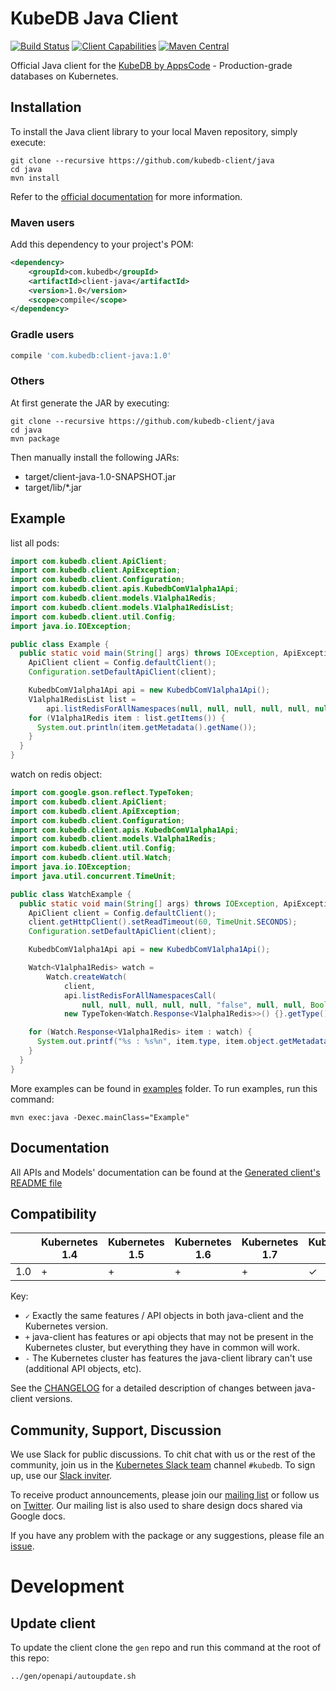 # KubeDB Java Client

[![Build Status](https://travis-ci.org/kubedb-client/java.svg?branch=master)](https://travis-ci.org/kubedb-client/java)
[![Client Capabilities](https://img.shields.io/badge/Kubernetes%20client-Silver-blue.svg?style=flat&colorB=C0C0C0&colorA=306CE8)](http://bit.ly/kubernetes-client-capabilities-badge)
[![Maven Central](https://img.shields.io/maven-central/v/com.kubedb/client-java-examples.svg?label=Maven%20Central)](http://search.maven.org/#search%7Cga%7C1%7Cg%3A%22com.kubedb%22%20a%3A%22client-java-examples%22)

Official Java client for the [KubeDB by AppsCode](https://kubedb.com/) - Production-grade databases on Kubernetes.

## Installation

To install the Java client library to your local Maven repository, simply execute:

```shell
git clone --recursive https://github.com/kubedb-client/java
cd java
mvn install
```

Refer to the [official documentation](https://maven.apache.org/plugins/maven-deploy-plugin/usage.html) for more information.

### Maven users

Add this dependency to your project's POM:

```xml
<dependency>
    <groupId>com.kubedb</groupId>
    <artifactId>client-java</artifactId>
    <version>1.0</version>
    <scope>compile</scope>
</dependency>
```

### Gradle users

```groovy
compile 'com.kubedb:client-java:1.0'
```

### Others

At first generate the JAR by executing:

```
git clone --recursive https://github.com/kubedb-client/java
cd java
mvn package
```

Then manually install the following JARs:

* target/client-java-1.0-SNAPSHOT.jar
* target/lib/*.jar

## Example

list all pods:

```java
import com.kubedb.client.ApiClient;
import com.kubedb.client.ApiException;
import com.kubedb.client.Configuration;
import com.kubedb.client.apis.KubedbComV1alpha1Api;
import com.kubedb.client.models.V1alpha1Redis;
import com.kubedb.client.models.V1alpha1RedisList;
import com.kubedb.client.util.Config;
import java.io.IOException;

public class Example {
  public static void main(String[] args) throws IOException, ApiException {
    ApiClient client = Config.defaultClient();
    Configuration.setDefaultApiClient(client);

    KubedbComV1alpha1Api api = new KubedbComV1alpha1Api();
    V1alpha1RedisList list =
        api.listRedisForAllNamespaces(null, null, null, null, null, null, null, null, null);
    for (V1alpha1Redis item : list.getItems()) {
      System.out.println(item.getMetadata().getName());
    }
  }
}
```

watch on redis object:

```java
import com.google.gson.reflect.TypeToken;
import com.kubedb.client.ApiClient;
import com.kubedb.client.ApiException;
import com.kubedb.client.Configuration;
import com.kubedb.client.apis.KubedbComV1alpha1Api;
import com.kubedb.client.models.V1alpha1Redis;
import com.kubedb.client.util.Config;
import com.kubedb.client.util.Watch;
import java.io.IOException;
import java.util.concurrent.TimeUnit;

public class WatchExample {
  public static void main(String[] args) throws IOException, ApiException {
    ApiClient client = Config.defaultClient();
    client.getHttpClient().setReadTimeout(60, TimeUnit.SECONDS);
    Configuration.setDefaultApiClient(client);

    KubedbComV1alpha1Api api = new KubedbComV1alpha1Api();

    Watch<V1alpha1Redis> watch =
        Watch.createWatch(
            client,
            api.listRedisForAllNamespacesCall(
                null, null, null, null, null, "false", null, null, Boolean.TRUE, null, null),
            new TypeToken<Watch.Response<V1alpha1Redis>>() {}.getType());

    for (Watch.Response<V1alpha1Redis> item : watch) {
      System.out.printf("%s : %s%n", item.type, item.object.getMetadata().getName());
    }
  }
}
```

More examples can be found in [examples](examples/) folder. To run examples, run this command:

```shell
mvn exec:java -Dexec.mainClass="Example"
```

## Documentation

All APIs and Models' documentation can be found at the [Generated client's README file](kubernetes/README.md)

## Compatibility

|       | Kubernetes 1.4 | Kubernetes 1.5 | Kubernetes 1.6 | Kubernetes 1.7 | Kubernetes 1.8 | Kubernetes 1.9 |
|-------|----------------|----------------|----------------|----------------|----------------|----------------|
| 1.0 | +              | +              | +              | +              | ✓              | -              |

Key:

* `✓` Exactly the same features / API objects in both java-client and the Kubernetes
  version.
* `+` java-client has features or api objects that may not be present in the
  Kubernetes cluster, but everything they have in common will work.
* `-` The Kubernetes cluster has features the java-client library can't use
  (additional API objects, etc).

See the [CHANGELOG](./CHANGELOG.md) for a detailed description of changes
between java-client versions.

## Community, Support, Discussion

We use Slack for public discussions. To chit chat with us or the rest of the community, join us in the [Kubernetes Slack team](https://kubernetes.slack.com/messages/C8149MREV/) channel `#kubedb`. To sign up, use our [Slack inviter](http://slack.kubernetes.io/).

To receive product announcements, please join our [mailing list](https://groups.google.com/forum/#!forum/kubedb) or follow us on [Twitter](https://twitter.com/KubeDB). Our mailing list is also used to share design docs shared via Google docs.

If you have any problem with the package or any suggestions, please file an [issue](https://github.com/kubedb-client/java/issues).

# Development

## Update client

To update the client clone the `gen` repo and run this command at the root of this repo:

```bash
../gen/openapi/autoupdate.sh
```
